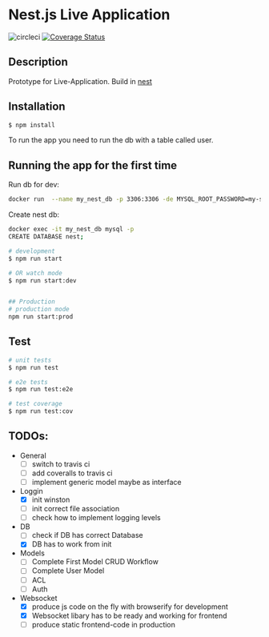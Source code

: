 # Nest.js Live Application 
![circleci](https://circleci.com/gh/ASVBPREAUBV/nest.png?circle-token=:circle-token)
[![Coverage Status](https://coveralls.io/repos/github/ASVBPREAUBV/nest/badge.svg?branch=master)](https://coveralls.io/github/ASVBPREAUBV/nest?branch=master)
## Description

Prototype for Live-Application. 
Build in [nest](https://nestjs.com/)


## Installation

```bash
$ npm install
```

To run the app you need to run the db with a table called user.

## Running the app for the first time

Run db for dev:
```bash
docker run  --name my_nest_db -p 3306:3306 -de MYSQL_ROOT_PASSWORD=my-secret-pw mariadb
```
Create nest db:
```bash
docker exec -it my_nest_db mysql -p
CREATE DATABASE nest;
```

```bash
# development
$ npm run start 

# OR watch mode
$ npm run start:dev


## Production
# production mode
npm run start:prod
```

## Test

```bash
# unit tests
$ npm run test

# e2e tests
$ npm run test:e2e

# test coverage
$ npm run test:cov
```

## TODOs:

- General
    - [ ] switch to travis ci 
    - [ ] add coveralls to travis ci 
    - [ ] implement generic model maybe as interface
    
- Loggin
    - [x] init winston
    - [ ] init correct file association
    - [ ] check how to implement logging levels
    
- DB
    - [ ] check if DB has correct Database
    - [x] DB has to work from init
    
- Models
    - [ ] Complete First Model CRUD Workflow
    - [ ] Complete User Model
    - [ ] ACL
    - [ ] Auth
    
- Websocket
    - [x] produce js code on the fly with browserify for development
    - [x] Websocket libary has to be ready and working for frontend
    - [ ] produce static frontend-code in production
